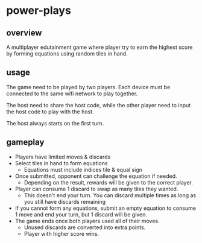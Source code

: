 # power-plays

## overview

A multiplayer edutainment game where player try to earn the highest score by
forming equations using random tiles in hand.

## usage

The game need to be played by two players. Each device must be connected to the
same wifi network to play together.

The host need to share the host code, while the other player need to input the
host code to play with the host.

The host always starts on the first turn.

## gameplay

- Players have limited moves & discards
- Select tiles in hand to form equations
    - Equations must include indices tile & equal sign
- Once submitted, opponent can challenge the equation if needed.
    - Depending on the result, rewards will be given to the correct player.
- Player can consume 1 discard to swap as many tiles they wanted.
    - This doesn't end your turn. You can discard multiple times as long as you
    still have discards remaining
- If you cannot form any equations, submit an empty equation to consume 1 move
and end your turn, but 1 discard will be given.
- The game ends once both players used all of their moves.
    - Unused discards are converted into extra points.
    - Player with higher score wins.